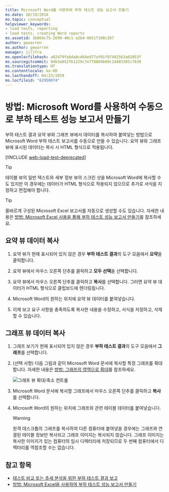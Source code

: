 ```yaml
---
title: Microsoft Word를 사용하여 부하 테스트 성능 보고서 만들기
ms.date: 10/19/2016
ms.topic: conceptual
helpviewer_keywords:
- load tests, reporting
- load tests, creating Word reports
ms.assetid: 3b864c75-2699-48c1-a2b4-9651f108c267
author: gewarren
ms.author: gewarren
manager: jillfra
ms.openlocfilehash: a82479fabda0cd64e977af01f87492563a02853f
ms.sourcegitcommit: 94b3a052fb1229c7e7f8804b09c1d403385c7630
ms.translationtype: HT
ms.contentlocale: ko-KR
ms.lasthandoff: 04/23/2019
ms.locfileid: "62950074"
---
```

# <a name="how-to-manually-create-a-load-test-performance-report-using-microsoft-word"></a>방법: Microsoft Word를 사용하여 수동으로 부하 테스트 성능 보고서 만들기

부하 테스트 결과 요약 뷰와 그래프 뷰에서 데이터를 복사하여 붙여넣는 방법으로 Microsoft Word 부하 테스트 보고서를 수동으로 만들 수 있습니다. 요약 뷰와 그래프 뷰에 표시된 데이터는 복사 시 HTML 형식으로 적용됩니다.

[!INCLUDE [web-load-test-deprecated](includes/web-load-test-deprecated.md)]

> [!TIP]
> 테이블 뷰의 일반 텍스트와 세부 정보 뷰의 스크린 샷을 Microsoft Word에 복사할 수도 있지만 이 경우에는 데이터가 HTML 형식으로 적용되지 않으므로 추가로 서식을 지정하고 편집해야 합니다.

> [!TIP]
> 올바르게 구성된 Microsoft Excel 보고서를 자동으로 생성할 수도 있습니다. 자세한 내용은 [방법: Microsoft Excel 사용을 통해 부하 테스트 성능 보고서 만들기](../test/how-to-create-load-test-performance-reports-using-microsoft-excel.md)를 참조하세요.

## <a name="copy-summary-view-data"></a>요약 뷰 데이터 복사

1. 요약 뷰가 현재 표시되어 있지 않은 경우 **부하 테스트 결과**의 도구 모음에서 **요약**을 클릭합니다.

2. 요약 뷰에서 마우스 오른쪽 단추를 클릭하고 **모두 선택**을 선택합니다.

3. 요약 뷰에서 마우스 오른쪽 단추를 클릭하고 **복사**를 선택합니다. 그러면 요약 뷰 데이터가 HTML 형식으로 클립보드에 렌더링됩니다.

4. Microsoft Word의 원하는 위치에 요약 뷰 데이터를 붙여넣습니다.

5. 이제 보고 요구 사항을 충족하도록 복사한 내용을 수정하고, 서식을 지정하고, 삭제할 수 있습니다.

## <a name="copy-graph-view-data"></a>그래프 뷰 데이터 복사

1. 그래프 보기가 현재 표시되어 있지 않은 경우 **부하 테스트 결과**의 도구 모음에서 **그래프**를 선택합니다.

2. (선택 사항) 다음 그림과 같이 Microsoft Word 문서에 복사할 특정 그래프를 확대합니다. 자세한 내용은 [방법: 그래프의 영역으로 확대](../test/how-to-zoom-in-on-a-region-of-the-graph-in-load-test-results.md)를 참조하세요.

     ![그래프 뷰 확대/축소 컨트롤](../test/media/ltest_zoomcontrol.png)

3. Microsoft Word 문서에 복사할 그래프에서 마우스 오른쪽 단추를 클릭하고 **복사**를 선택합니다.

4. Microsoft Word의 원하는 위치에 그래프와 관련 테이블 데이터를 붙여넣습니다.

    > [!WARNING]
    > 원격 데스크톱의 그래프를 복사하여 다른 컴퓨터에 붙여넣을 경우에는 그래프와 연결된 테이블 정보만 복사되고 그래프 이미지는 복사되지 않습니다. 그래프 이미지는 복사한 이미지가 있는 컴퓨터의 임시 디렉터리에 저장되므로 두 번째 컴퓨터에서 디렉터리를 역참조할 수는 없습니다.

## <a name="see-also"></a>참고 항목

- [테스트 비교 또는 추세 분석을 위한 부하 테스트 결과 보고](../test/compare-load-test-results.md)
- [방법: Microsoft Excel을 사용하여 부하 테스트 성능 보고서 만들기](../test/how-to-create-load-test-performance-reports-using-microsoft-excel.md)